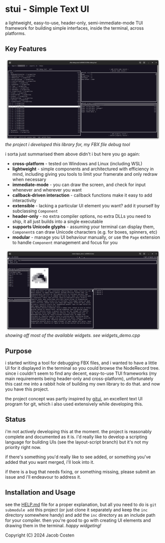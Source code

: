 # stui - Simple Text UI

a lightweight, easy-to-use, header-only, semi-immediate-mode TUI framework for building simple interfaces, inside the terminal, across platforms.

## Key Features

![](doc/fbx_debug_tool.png)
_the project i developed this library for, my FBX file debug tool_

i sorta just summarised them above didn't i but here you go again:
- **cross-platform** - tested on Windows and Linux (including WSL)
- **lightweight** - simple components and architectured with efficiency in mind, including giving you tools to limit your framerate and only redraw when necessary
- **immediate-mode** - you can draw the screen, and check for input whenever and wherever you want
- **callback-driven interaction** - callback functions make it easy to add interactivity
- **extensible** - lacking a particular UI element you want? add it yourself by subclassing `Component`
- **header-only** - no extra compiler options, no extra DLLs you need to ship, it all just builds into a single executable
- **supports Unicode glyphs** - assuming your terminal can display them, `Component`s can draw Unicode characters (e.g. for boxes, spinners, etc)
- **modular** - manage you UI behaviour manually, or use the `Page` extension to handle `Component` management and focus for you

![](doc/widgets_demo.png)
_showing off most of the available widgets. see widgets_demo.cpp_

## Purpose

i started writing a tool for debugging FBX files, and i wanted to have a little UI for it displayed in the terminal so you could browse the NodeRecord tree. since i couldn't seem to find any decent, easy-to-use TUI frameworks (my main requirements being header-only and cross-platform), *un*fortunately this cast me into a rabbit hole of building my own library to do that. and now you have this project.

the project concept was partly inspired by [gitui](https://github.com/extrawurst/gitui), an excellent text UI program for git, which i also used extensively while developing this.

## Status

i'm not actively developing this at the moment. the project is reasonably complete and documented as it is. i'd really like to develop a scripting language for building UIs (see the layout-script branch) but it's not my priority right now.

if there's something you'd really like to see added, or something you've added that you want merged, i'll look into it.

if there is a bug that needs fixing, or something missing, please submit an issue and i'll endeavour to address it.

## Installation and Usage

see the [HELP.md](help.md) file for a proper explanation, but all you need to do is `git submodule add` this project (or just clone it separately and keep the `inc` directory somewhere handy) and add the `inc` directory as an include path for your compiler. then you're good to go with creating UI elements and drawing them in the terminal. _happy widgeting!_

Copyright (C) 2024  Jacob Costen
